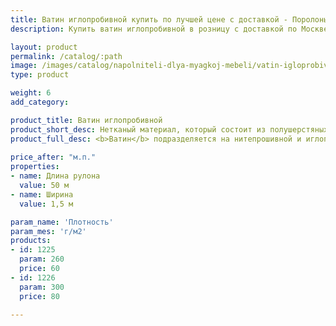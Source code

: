 ```yaml
---
title: Ватин иглопробивной купить по лучшей цене с доставкой - Поролоныч
description: Купить ватин иглопробивной в розницу с доставкой по Москве в интернет-магазине Поролоныча.

layout: product
permalink: /catalog/:path
image: /images/catalog/napolniteli-dlya-myagkoj-mebeli/vatin-igloprobivnoy-01_1600w.jpg
type: product

weight: 6
add_category: 

product_title: Ватин иглопробивной
product_short_desc: Нетканый материал, который состоит из полушерстяных, синтетических или хлопчатобумажных волокон.
product_full_desc: <b>Ватин</b> подразделяется на нитепрошивной и иглопробивной. Применяется при изготовлении матрасов, мебели, гладильных досок, обивки дверей, при пошиве верхней спецодежды. Также <b>ватин</b> используют для укрытия пола при отделочных работах, для упаковки оборудования.</br>Ватин продаётся ТОЛЬКО целыми роликами по 50 м.п.
        
price_after: "м.п."
properties:
- name: Длина рулона
  value: 50 м
- name: Ширина
  value: 1,5 м

param_name: 'Плотность'
param_mes: 'г/м2'
products:
- id: 1225
  param: 260
  price: 60
- id: 1226
  param: 300
  price: 80

---
```

